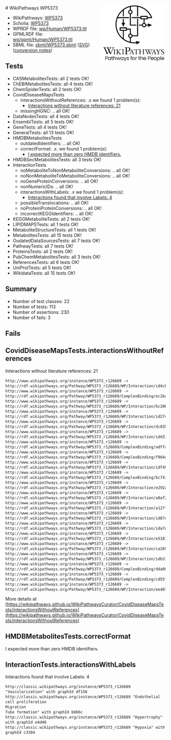 <img style="float: right; width: 200px" src="../logo.png" />
# WikiPathways WP5373

* WikiPathways: [WP5373](https://identifiers.org/wikipathways:WP5373)
* Scholia: [WP5373](https://scholia.toolforge.org/wikipathways/WP5373)
* WPRDF file: [wp/Human/WP5373.ttl](../wp/Human/WP5373.ttl)
* GPMLRDF file: [wp/gpml/Human/WP5373.ttl](../wp/gpml/Human/WP5373.ttl)
* SBML file: [sbml/WP5373.sbml](../sbml/WP5373.sbml) ([SVG](../sbml/WP5373.svg)) ([conversion notes](../sbml/WP5373.txt))

## Tests
* CASMetabolitesTests: all 2 tests OK!
* ChEBIMetabolitesTests: all 4 tests OK!
* ChemSpiderTests: all 2 tests OK!
* CovidDiseaseMapsTests
    * interactionsWithoutReferences: .x we found 1 problem(s):
        * [Interactions without literature references: 21](#9701cd01)
    * missingHGNC: .. all OK!
* DataNodesTests: all 4 tests OK!
* EnsemblTests: all 5 tests OK!
* GeneTests: all 4 tests OK!
* GeneralTests: all 13 tests OK!
* HMDBMetabolitesTests
    * outdatedIdentifiers: .. all OK!
    * correctFormat: .x. we found 1 problem(s):
        * [I expected more than zero HMDB identifiers.](#ad154c1e)
* HMDBSecMetabolitesTests: all 3 tests OK!
* InteractionTests
    * noMetaboliteToNonMetaboliteConversions: .. all OK!
    * noNonMetaboliteToMetaboliteConversions: .. all OK!
    * noGeneProteinConversions: .. all OK!
    * nonNumericIDs: .. all OK!
    * interactionsWithLabels: .x we found 1 problem(s):
        * [Interactions found that involve Labels: 4](#630d267b)
    * possibleTranslocations: .. all OK!
    * noProteinProteinConversions: .. all OK!
    * incorrectKEGGIdentifiers: .. all OK!
* KEGGMetaboliteTests: all 2 tests OK!
* LIPIDMAPSTests: all 1 tests OK!
* MetaboliteStructureTests: all 1 tests OK!
* MetabolitesTests: all 15 tests OK!
* OudatedDataSourcesTests: all 7 tests OK!
* PathwayTests: all 7 tests OK!
* ProteinsTests: all 2 tests OK!
* PubChemMetabolitesTests: all 3 tests OK!
* ReferencesTests: all 6 tests OK!
* UniProtTests: all 5 tests OK!
* WikidataTests: all 15 tests OK!


## Summary

* Number of test classes: 22
* Number of tests: 113
* Number of assertions: 230
* Number of fails: 3

## Fails

<a name="9701cd01" />

## CovidDiseaseMapsTests.interactionsWithoutReferences

Interactions without literature references: 21
```
http://www.wikipathways.org/instance/WP5373_r126689 -> http://rdf.wikipathways.org/Pathway/WP5373_r126689/WP/Interaction/id4cba6e2f
http://www.wikipathways.org/instance/WP5373_r126689 -> http://rdf.wikipathways.org/Pathway/WP5373_r126689/ComplexBinding/ec2ba
http://www.wikipathways.org/instance/WP5373_r126689 -> http://rdf.wikipathways.org/Pathway/WP5373_r126689/WP/Interaction/bc206
http://www.wikipathways.org/instance/WP5373_r126689 -> http://rdf.wikipathways.org/Pathway/WP5373_r126689/WP/Interaction/id274049d5
http://www.wikipathways.org/instance/WP5373_r126689 -> http://rdf.wikipathways.org/Pathway/WP5373_r126689/WP/Interaction/dc835
http://www.wikipathways.org/instance/WP5373_r126689 -> http://rdf.wikipathways.org/Pathway/WP5373_r126689/WP/Interaction/idd316c2a1
http://www.wikipathways.org/instance/WP5373_r126689 -> http://rdf.wikipathways.org/Pathway/WP5373_r126689/ComplexBinding/adffa
http://www.wikipathways.org/instance/WP5373_r126689 -> http://rdf.wikipathways.org/Pathway/WP5373_r126689/ComplexBinding/f984a
http://www.wikipathways.org/instance/WP5373_r126689 -> http://rdf.wikipathways.org/Pathway/WP5373_r126689/WP/Interaction/idf4972939
http://www.wikipathways.org/instance/WP5373_r126689 -> http://rdf.wikipathways.org/Pathway/WP5373_r126689/ComplexBinding/bc741
http://www.wikipathways.org/instance/WP5373_r126689 -> http://rdf.wikipathways.org/Pathway/WP5373_r126689/WP/Interaction/e292a
http://www.wikipathways.org/instance/WP5373_r126689 -> http://rdf.wikipathways.org/Pathway/WP5373_r126689/WP/Interaction/a0af2
http://www.wikipathways.org/instance/WP5373_r126689 -> http://rdf.wikipathways.org/Pathway/WP5373_r126689/WP/Interaction/a127f
http://www.wikipathways.org/instance/WP5373_r126689 -> http://rdf.wikipathways.org/Pathway/WP5373_r126689/WP/Interaction/id87cba5a7
http://www.wikipathways.org/instance/WP5373_r126689 -> http://rdf.wikipathways.org/Pathway/WP5373_r126689/WP/Interaction/ida7da2acf
http://www.wikipathways.org/instance/WP5373_r126689 -> http://rdf.wikipathways.org/Pathway/WP5373_r126689/WP/Interaction/e5181
http://www.wikipathways.org/instance/WP5373_r126689 -> http://rdf.wikipathways.org/Pathway/WP5373_r126689/WP/Interaction/ca269
http://www.wikipathways.org/instance/WP5373_r126689 -> http://rdf.wikipathways.org/Pathway/WP5373_r126689/WP/Interaction/idb3180c79
http://www.wikipathways.org/instance/WP5373_r126689 -> http://rdf.wikipathways.org/Pathway/WP5373_r126689/ComplexBinding/dda09
http://www.wikipathways.org/instance/WP5373_r126689 -> http://rdf.wikipathways.org/Pathway/WP5373_r126689/ComplexBinding/cd55f
http://www.wikipathways.org/instance/WP5373_r126689 -> http://rdf.wikipathways.org/Pathway/WP5373_r126689/WP/Interaction/ee407
```

More details at [https://wikipathways.github.io/WikiPathwaysCurator/CovidDiseaseMapsTests/interactionsWithoutReferences](https://wikipathways.github.io/WikiPathwaysCurator/CovidDiseaseMapsTests/interactionsWithoutReferences)

<a name="ad154c1e" />

## HMDBMetabolitesTests.correctFormat

I expected more than zero HMDB identifiers.
<a name="630d267b" />

## InteractionTests.interactionsWithLabels

Interactions found that involve Labels: 4
```
http://classic.wikipathways.org/instance/WP5373_r126689 "Vascularization" with graphId df158
http://classic.wikipathways.org/instance/WP5373_r126689 "Endothelial cell proliferation
Migration
Tube formation" with graphId b866c
http://classic.wikipathways.org/instance/WP5373_r126689 "Hypertrophy" with graphId e4d48
http://classic.wikipathways.org/instance/WP5373_r126689 "Hypoxia" with graphId c3304
```

